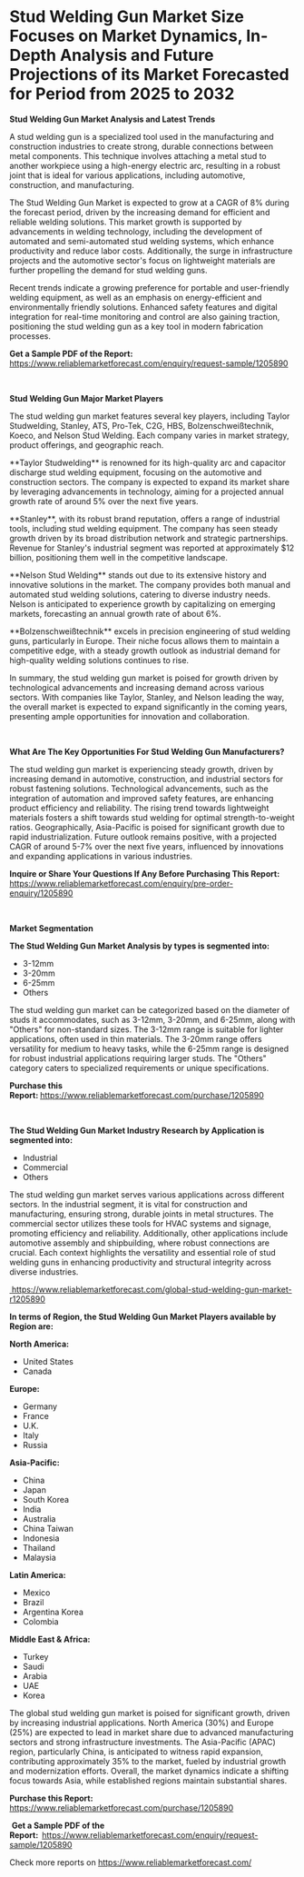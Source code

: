 <p><h1>Stud Welding Gun Market Size Focuses on Market Dynamics, In-Depth Analysis and Future Projections of its Market Forecasted for Period from 2025 to 2032</h1></p><p><strong>Stud Welding Gun Market Analysis and Latest Trends</strong></p>
<p><p>A stud welding gun is a specialized tool used in the manufacturing and construction industries to create strong, durable connections between metal components. This technique involves attaching a metal stud to another workpiece using a high-energy electric arc, resulting in a robust joint that is ideal for various applications, including automotive, construction, and manufacturing. </p><p>The Stud Welding Gun Market is expected to grow at a CAGR of 8% during the forecast period, driven by the increasing demand for efficient and reliable welding solutions. This market growth is supported by advancements in welding technology, including the development of automated and semi-automated stud welding systems, which enhance productivity and reduce labor costs. Additionally, the surge in infrastructure projects and the automotive sector's focus on lightweight materials are further propelling the demand for stud welding guns. </p><p>Recent trends indicate a growing preference for portable and user-friendly welding equipment, as well as an emphasis on energy-efficient and environmentally friendly solutions. Enhanced safety features and digital integration for real-time monitoring and control are also gaining traction, positioning the stud welding gun as a key tool in modern fabrication processes.</p></p>
<p><strong>Get a Sample PDF of the Report:&nbsp;</strong> <a href="https://www.reliablemarketforecast.com/enquiry/request-sample/1205890?utm_campaign=2450&utm_medium=2&utm_source=Github&utm_content=ia&utm_term=10042025&utm_id=stud-welding-gun">https://www.reliablemarketforecast.com/enquiry/request-sample/1205890</a></p>
<p>&nbsp;</p>
<p><strong>Stud Welding Gun Major Market Players</strong></p>
<p><p>The stud welding gun market features several key players, including Taylor Studwelding, Stanley, ATS, Pro-Tek, C2G, HBS, Bolzenschweißtechnik, Koeco, and Nelson Stud Welding. Each company varies in market strategy, product offerings, and geographic reach.</p><p>**Taylor Studwelding** is renowned for its high-quality arc and capacitor discharge stud welding equipment, focusing on the automotive and construction sectors. The company is expected to expand its market share by leveraging advancements in technology, aiming for a projected annual growth rate of around 5% over the next five years.</p><p>**Stanley**, with its robust brand reputation, offers a range of industrial tools, including stud welding equipment. The company has seen steady growth driven by its broad distribution network and strategic partnerships. Revenue for Stanley's industrial segment was reported at approximately $12 billion, positioning them well in the competitive landscape.</p><p>**Nelson Stud Welding** stands out due to its extensive history and innovative solutions in the market. The company provides both manual and automated stud welding solutions, catering to diverse industry needs. Nelson is anticipated to experience growth by capitalizing on emerging markets, forecasting an annual growth rate of about 6%.</p><p>**Bolzenschweißtechnik** excels in precision engineering of stud welding guns, particularly in Europe. Their niche focus allows them to maintain a competitive edge, with a steady growth outlook as industrial demand for high-quality welding solutions continues to rise.</p><p>In summary, the stud welding gun market is poised for growth driven by technological advancements and increasing demand across various sectors. With companies like Taylor, Stanley, and Nelson leading the way, the overall market is expected to expand significantly in the coming years, presenting ample opportunities for innovation and collaboration.</p></p>
<p>&nbsp;</p>
<p><strong>What Are The Key Opportunities For Stud Welding Gun Manufacturers?</strong></p>
<p><p>The stud welding gun market is experiencing steady growth, driven by increasing demand in automotive, construction, and industrial sectors for robust fastening solutions. Technological advancements, such as the integration of automation and improved safety features, are enhancing product efficiency and reliability. The rising trend towards lightweight materials fosters a shift towards stud welding for optimal strength-to-weight ratios. Geographically, Asia-Pacific is poised for significant growth due to rapid industrialization. Future outlook remains positive, with a projected CAGR of around 5-7% over the next five years, influenced by innovations and expanding applications in various industries.</p></p>
<p><strong>Inquire or Share Your Questions If Any Before Purchasing This Report:</strong> <a href="https://www.reliablemarketforecast.com/enquiry/pre-order-enquiry/1205890?utm_campaign=2450&utm_medium=2&utm_source=Github&utm_content=ia&utm_term=10042025&utm_id=stud-welding-gun">https://www.reliablemarketforecast.com/enquiry/pre-order-enquiry/1205890</a></p>
<p>&nbsp;</p>
<p><strong>Market Segmentation</strong></p>
<p><strong>The Stud Welding Gun Market Analysis by types is segmented into:</strong></p>
<p><ul><li>3-12mm</li><li>3-20mm</li><li>6-25mm</li><li>Others</li></ul></p>
<p><p>The stud welding gun market can be categorized based on the diameter of studs it accommodates, such as 3-12mm, 3-20mm, and 6-25mm, along with "Others" for non-standard sizes. The 3-12mm range is suitable for lighter applications, often used in thin materials. The 3-20mm range offers versatility for medium to heavy tasks, while the 6-25mm range is designed for robust industrial applications requiring larger studs. The "Others" category caters to specialized requirements or unique specifications.</p></p>
<p><strong>Purchase this Report:&nbsp;</strong><a href="https://www.reliablemarketforecast.com/purchase/1205890?utm_campaign=2450&utm_medium=2&utm_source=Github&utm_content=ia&utm_term=10042025&utm_id=stud-welding-gun">https://www.reliablemarketforecast.com/purchase/1205890</a></p>
<p>&nbsp;</p>
<p><strong>The Stud Welding Gun Market Industry Research by Application is segmented into:</strong></p>
<p><ul><li>Industrial</li><li>Commercial</li><li>Others</li></ul></p>
<p><p>The stud welding gun market serves various applications across different sectors. In the industrial segment, it is vital for construction and manufacturing, ensuring strong, durable joints in metal structures. The commercial sector utilizes these tools for HVAC systems and signage, promoting efficiency and reliability. Additionally, other applications include automotive assembly and shipbuilding, where robust connections are crucial. Each context highlights the versatility and essential role of stud welding guns in enhancing productivity and structural integrity across diverse industries.</p></p>
<p><a href="https://www.reliablemarketforecast.com/global-stud-welding-gun-market-r1205890?utm_campaign=2450&utm_medium=2&utm_source=Github&utm_content=ia&utm_term=10042025&utm_id=stud-welding-gun">&nbsp;https://www.reliablemarketforecast.com/global-stud-welding-gun-market-r1205890</a></p>
<p><strong>In terms of Region, the Stud Welding Gun Market Players available by Region are:</strong></p>
<p>
    <p> <strong> North America: </strong>
        <ul>
            <li>United States</li>
            <li>Canada</li>
        </ul>
        </p> 
    <p> <strong> Europe: </strong>
        <ul>
            <li>Germany</li>
            <li>France</li>
            <li>U.K.</li>
            <li>Italy</li>
            <li>Russia</li>
        </ul>
        </p> 
    <p> <strong> Asia-Pacific: </strong>
        <ul>
            <li>China</li>
            <li>Japan</li>
            <li>South Korea</li>
            <li>India</li>
            <li>Australia</li>
            <li>China Taiwan</li>
            <li>Indonesia</li>
            <li>Thailand</li>
            <li>Malaysia</li>
        </ul>
        </p> 
    <p> <strong> Latin America: </strong>
        <ul>
            <li>Mexico</li>
            <li>Brazil</li>
            <li>Argentina Korea</li>
            <li>Colombia</li>
        </ul>
        </p> 
    <p> <strong> Middle East & Africa: </strong>
        <ul>
            <li>Turkey</li>
            <li>Saudi</li>
            <li>Arabia</li>
            <li>UAE</li>
            <li>Korea</li>
        </ul>
    </p>
    </p>
<p><p>The global stud welding gun market is poised for significant growth, driven by increasing industrial applications. North America (30%) and Europe (25%) are expected to lead in market share due to advanced manufacturing sectors and strong infrastructure investments. The Asia-Pacific (APAC) region, particularly China, is anticipated to witness rapid expansion, contributing approximately 35% to the market, fueled by industrial growth and modernization efforts. Overall, the market dynamics indicate a shifting focus towards Asia, while established regions maintain substantial shares.</p></p>
<p><strong>Purchase this Report: </strong><a href="https://www.reliablemarketforecast.com/purchase/1205890?utm_campaign=2450&utm_medium=2&utm_source=Github&utm_content=ia&utm_term=10042025&utm_id=stud-welding-gun">https://www.reliablemarketforecast.com/purchase/1205890</a></p>
<p>&nbsp;<strong>Get a Sample PDF of the Report:&nbsp;&nbsp;</strong><a href="https://www.reliablemarketforecast.com/enquiry/request-sample/1205890?utm_campaign=2450&utm_medium=2&utm_source=Github&utm_content=ia&utm_term=10042025&utm_id=stud-welding-gun">https://www.reliablemarketforecast.com/enquiry/request-sample/1205890</a></p>
<p><strong></strong></p>
<p>Check more reports on <a href="https://www.reliablemarketforecast.com/?utm_campaign=2450&utm_medium=2&utm_source=Github&utm_content=ia&utm_term=10042025&utm_id=stud-welding-gun">https://www.reliablemarketforecast.com/</a></p>